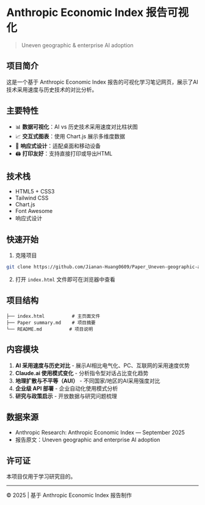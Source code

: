 # Anthropic Economic Index 报告可视化

> Uneven geographic & enterprise AI adoption

## 项目简介

这是一个基于 Anthropic Economic Index 报告的可视化学习笔记网页，展示了AI技术采用速度与历史技术的对比分析。

## 主要特性

- 📊 **数据可视化**：AI vs 历史技术采用速度对比柱状图
- 📈 **交互式图表**：使用 Chart.js 展示多维度数据
- 🎨 **响应式设计**：适配桌面和移动设备
- 🖨️ **打印友好**：支持直接打印或导出HTML

## 技术栈

- HTML5 + CSS3
- Tailwind CSS
- Chart.js
- Font Awesome
- 响应式设计

## 快速开始

1. 克隆项目
```bash
git clone https://github.com/Jianan-Huang0609/Paper_Uneven-geographic-and-enterprise-AI-adoption.git
```

2. 打开 `index.html` 文件即可在浏览器中查看

## 项目结构

```
├── index.html          # 主页面文件
├── Paper summary.md    # 项目摘要
└── README.md          # 项目说明
```

## 内容模块

1. **AI 采用速度与历史对比** - 展示AI相比电气化、PC、互联网的采用速度优势
2. **Claude.ai 使用模式变化** - 分析指令型对话占比变化趋势
3. **地理扩散与不平等（AUI）** - 不同国家/地区的AI采用强度对比
4. **企业级 API 部署** - 企业自动化使用模式分析
5. **研究与政策启示** - 开放数据与研究问题梳理

## 数据来源

- Anthropic Research: Anthropic Economic Index — September 2025
- 报告原文：Uneven geographic and enterprise AI adoption

## 许可证

本项目仅用于学习研究目的。

---

© 2025 | 基于 Anthropic Economic Index 报告制作

